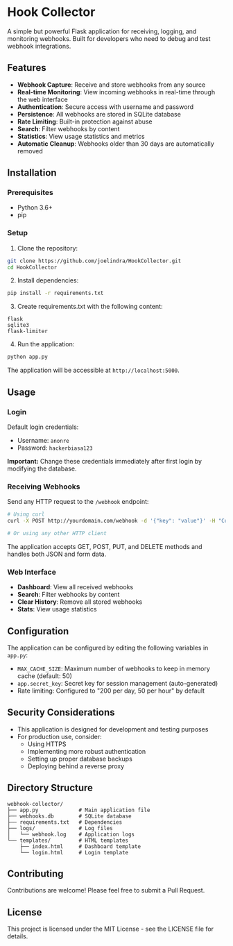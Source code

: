 # Hook Collector

A simple but powerful Flask application for receiving, logging, and monitoring webhooks. Built for developers who need to debug and test webhook integrations.

## Features

- **Webhook Capture**: Receive and store webhooks from any source
- **Real-time Monitoring**: View incoming webhooks in real-time through the web interface
- **Authentication**: Secure access with username and password
- **Persistence**: All webhooks are stored in SQLite database
- **Rate Limiting**: Built-in protection against abuse
- **Search**: Filter webhooks by content
- **Statistics**: View usage statistics and metrics
- **Automatic Cleanup**: Webhooks older than 30 days are automatically removed

## Installation

### Prerequisites

- Python 3.6+
- pip

### Setup

1. Clone the repository:
```bash
git clone https://github.com/joelindra/HookCollector.git
cd HookCollector
```

2. Install dependencies:
```bash
pip install -r requirements.txt
```

3. Create requirements.txt with the following content:
```
flask
sqlite3
flask-limiter
```

4. Run the application:
```bash
python app.py
```

The application will be accessible at `http://localhost:5000`.

## Usage

### Login

Default login credentials:
- Username: `anonre`
- Password: `hackerbiasa123`

**Important:** Change these credentials immediately after first login by modifying the database.

### Receiving Webhooks

Send any HTTP request to the `/webhook` endpoint:

```bash
# Using curl
curl -X POST http://yourdomain.com/webhook -d '{"key": "value"}' -H "Content-Type: application/json"

# Or using any other HTTP client
```

The application accepts GET, POST, PUT, and DELETE methods and handles both JSON and form data.

### Web Interface

- **Dashboard**: View all received webhooks
- **Search**: Filter webhooks by content
- **Clear History**: Remove all stored webhooks
- **Stats**: View usage statistics

## Configuration

The application can be configured by editing the following variables in `app.py`:

- `MAX_CACHE_SIZE`: Maximum number of webhooks to keep in memory cache (default: 50)
- `app.secret_key`: Secret key for session management (auto-generated)
- Rate limiting: Configured to "200 per day, 50 per hour" by default

## Security Considerations

- This application is designed for development and testing purposes
- For production use, consider:
  - Using HTTPS
  - Implementing more robust authentication
  - Setting up proper database backups
  - Deploying behind a reverse proxy

## Directory Structure

```
webhook-collector/
├── app.py             # Main application file
├── webhooks.db        # SQLite database
├── requirements.txt   # Dependencies
├── logs/              # Log files
│   └── webhook.log    # Application logs
└── templates/         # HTML templates
    ├── index.html     # Dashboard template
    └── login.html     # Login template
```

## Contributing

Contributions are welcome! Please feel free to submit a Pull Request.

## License

This project is licensed under the MIT License - see the LICENSE file for details.
